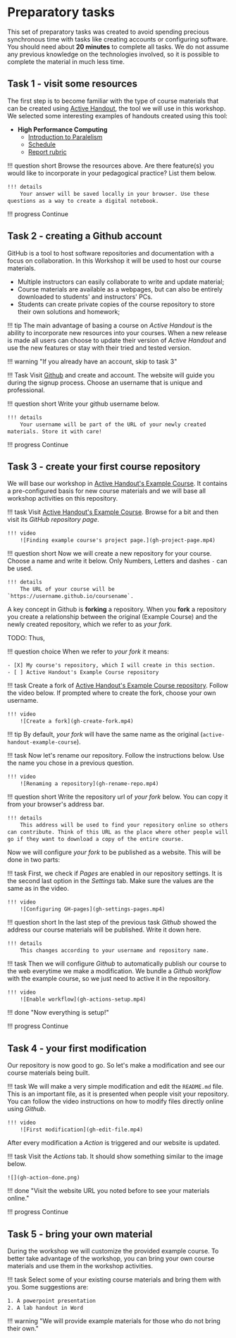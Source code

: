 # Preparatory tasks

This set of preparatory tasks was created to avoid spending precious synchronous time with tasks like creating accounts or configuring software. You should need about **20 minutes** to complete all tasks. We do not assume any previous knowledge on the technologies involved, so it is possible to complete the material in much less time.

## Task 1 - visit some resources

The first step is to become familiar with the type of course materials that can be created using [Active Handout](https://insper-education.github.io/active-handout/), the tool we will use in this workshop. We selected some interesting examples of handouts created using this tool:

* **High Performance Computing**
    * [Introduction to Paralelism](https://insper.github.io/supercomp/aulas/12-paralelismo/)
    * [Schedule](https://insper.github.io/supercomp/sobre/)
    * [Report rubric](https://insper.github.io/supercomp/projetos/relatorio-2/)

!!! question short
    Browse the resources above. Are there feature(s) you would like to incorporate in your pedagogical practice? List them below.

    !!! details
        Your answer will be saved locally in your browser. Use these questions as a way to create a digital notebook.

!!! progress
    Continue

## Task 2 - creating a Github account

GitHub is a tool to host software repositories and documentation with a focus on collaboration. In this Workshop it will be used to host our course materials. 

* Multiple instructors can easily collaborate to write and update material;
* Course materials are available as a webpages, but can also be entirely downloaded to students' and instructors' PCs.
* Students can create private copies of the course repository to store their own solutions and homework;

!!! tip 
    The main advantage of basing a course on *Active Handout* is the ability to incorporate new resources into your courses. When a new release is made all users can choose to update their version of *Active Handout* and use the new features or stay with their tried and tested version.

!!! warning "If you already have an account, skip to task 3"

!!! Task
    Visit [Github](https://github.com/signup) and create and account. The website will guide you during the signup process. Choose an username that is unique and professional.

!!! question short
    Write your github username below.

    !!! details
        Your username will be part of the URL of your newly created materials. Store it with care!

!!! progress
    Continue

## Task 3 - create your first course repository

We will base our workshop in [Active Handout's Example Course](https://insper-education.github.io/active-handout-example-course/). It contains a pre-configured basis for new course materials and we will base all workshop activities on this repository.

!!! task
    Visit [Active Handout's Example Course](https://insper-education.github.io/active-handout-example-course/). Browse for a bit and then visit its *GitHub repository page*. 

    !!! video
        ![Finding example course's project page.](gh-project-page.mp4)

!!! question short
    Now we will create a new repository for your course. Choose a name and write it below. Only Numbers, Letters and dashes `-` can be used.

    !!! details
        The URL of your course will be `https://username.github.io/coursename`.

A key concept in Github is **forking** a repository. When you **fork** a repository you create a relationship between the original (Example Course) and the newly created repository, which we refer to as *your fork*.

TODO: Thus, 

!!! question choice
    When we refer to *your fork* it means:

    - [X] My course's repository, which I will create in this section.
    - [ ] Active Handout's Example Course repository 


!!! task 
    Create a fork of [Active Handout's Example Course repository](https://github.com/insper-education/active-handout-example-course). Follow the video below. If prompted where to create the fork, choose your own username. 

    !!! video
        ![Create a fork](gh-create-fork.mp4)

!!! tip
    By default, *your fork* will have the same name as the original (`active-handout-example-course`). 

!!! task
    Now let's rename our repository. Follow the instructions below. Use the name you chose in a previous question.

    !!! video
        ![Renaming a repository](gh-rename-repo.mp4)

!!! question short
    Write the repository url of *your fork* below. You can copy it from your browser's address bar.

    !!! details
        This address will be used to find your repository online so others can contribute. Think of this URL as the place where other people will go if they want to download a copy of the entire course.

Now we will configure *your fork* to be published as a website. This will be done in two parts:

!!! task
    First, we check if *Pages* are enabled in our repository settings. It is the second last option in the *Settings* tab. Make sure the values are the same as in the video.

    !!! video
        ![Configuring GH-pages](gh-settings-pages.mp4)

!!! question short
    In the last step of the previous task *Github* showed the address our course materials will be published. Write it down here.

    !!! details
        This changes according to your username and repository name.

!!! task
    Then we will configure *Github* to automatically publish our course to the web everytime we make a modification. We bundle a *Github workflow*  with the example course, so we just need to active it in the repository.

    !!! video
        ![Enable workflow](gh-actions-setup.mp4)

!!! done "Now everything is setup!"

!!! progress
    Continue

## Task 4 - your first modification

Our repository is now good to go. So let's make a modification and see our course materials being built.

!!! task
    We will make a very simple modification and edit the `README.md` file. This is an important file, as it is presented when people visit your repository. You can follow the video instructions on how to modify files directly online using *Github*.

    !!! video
        ![First modification](gh-edit-file.mp4)

After every modification a *Action* is triggered and our website is updated. 

!!! task
    Visit the *Actions* tab. It should show something similar to the image below.

    ![](gh-action-done.png)

!!! done "Visit the website URL you noted before to see your materials online."

!!! progress
    Continue

## Task 5 - bring your own material

During the workshop we will customize the provided example course. To better take advantage of the workshop, you can bring your own course materials and use them in the workshop activities. 

!!! task
    Select some of your existing course materials and bring them with you. Some suggestions are:

    1. A powerpoint presentation
    2. A lab handout in Word

!!! warning "We will provide example materials for those who do not bring their own."
